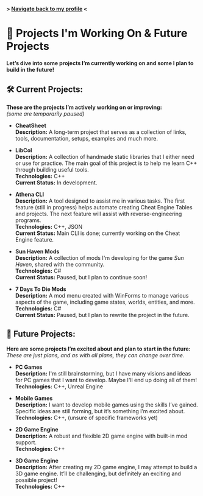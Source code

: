 **> [Navigate back to my profile](https://github.com/Rx4Byte) <**

# 🔨 Projects I'm Working On & Future Projects
**Let’s dive into some projects I’m currently working on and some I plan to build in the future!**

## 🛠️ Current Projects:
**These are the projects I’m actively working on or improving:**  
_(some are temporarily paused)_

* **CheatSheet**  
   **Description:** A long-term project that serves as a collection of links, tools, documentation, setups, examples and much more.  

* **LibCol**  
   **Description:** A collection of handmade static libraries that I either need or use for practice. The main goal of this project is to help me learn C++ through building useful tools.  
   **Technologies:** C++  
   **Current Status:** In development.

* **Athena CLI**  
   **Description:** A tool designed to assist me in various tasks. The first feature (still in progress) helps automate creating Cheat Engine Tables and projects. The next feature will assist with reverse-engineering programs.  
   **Technologies:** C++, JSON  
   **Current Status:** Main CLI is done; currently working on the Cheat Engine feature.

* **Sun Haven Mods**  
   **Description:** A collection of mods I'm developing for the game *Sun Haven*, shared with the community.  
   **Technologies:** C#  
   **Current Status:** Paused, but I plan to continue soon!

* **7 Days To Die Mods**  
   **Description:** A mod menu created with WinForms to manage various aspects of the game, including game states, worlds, entities, and more.  
   **Technologies:** C#  
   **Current Status:** Paused, but I plan to rewrite the project in the future.

## 🚀 Future Projects:
**Here are some projects I’m excited about and plan to start in the future:**  
*These are just plans, and as with all plans, they can change over time.*

* **PC Games**  
   **Description:** I'm still brainstorming, but I have many visions and ideas for PC games that I want to develop. Maybe I'll end up doing all of them!  
   **Technologies:** C++, Unreal Engine

* **Mobile Games**  
   **Description:** I want to develop mobile games using the skills I’ve gained. Specific ideas are still forming, but it’s something I’m excited about.  
   **Technologies:** C++, (unsure of specific frameworks yet)
   
* **2D Game Engine**  
   **Description:** A robust and flexible 2D game engine with built-in mod support.  
   **Technologies:** C++

* **3D Game Engine**  
   **Description:** After creating my 2D game engine, I may attempt to build a 3D game engine. It’ll be challenging, but definitely an exciting and possible project!  
   **Technologies:** C++
